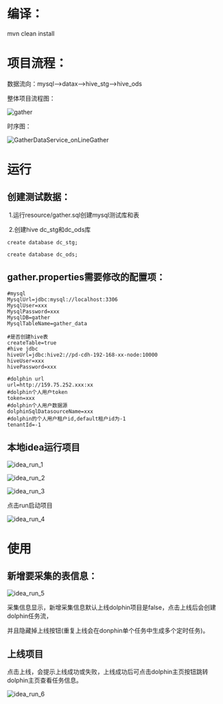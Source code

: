 # 编译：

mvn clean install

# 项目流程：

数据流向：mysql-->datax-->hive_stg-->hive_ods

整体项目流程图：

![gather](https://codeup.aliyun.com/60a7c4c62c5969c370c58471/pudu_data_platform/gather/blob/master/img/gather.png)

时序图：

![GatherDataService_onLineGather](https://codeup.aliyun.com/60a7c4c62c5969c370c58471/pudu_data_platform/gather/blob/master/img/GatherDataService_onLineGather.png)



# 运行

## 创建测试数据：

​     1.运行resource/gather.sql创建mysql测试库和表

​     2.创建hive dc_stg和dc_ods库

`create database dc_stg;`

`create database dc_ods;`

## **gather.properties**需要修改的配置项：

```
#mysql
MysqlUrl=jdbc:mysql://localhost:3306
MysqlUser=xxx
MysqlPassword=xxx
MysqlDB=gather
MysqlTableName=gather_data

#是否创建hive表
createTable=true
#hive jdbc
hiveUrl=jdbc:hive2://pd-cdh-192-168-xx-node:10000
hiveUser=xxx
hivePassword=xxx

#dolphin url
url=http://159.75.252.xxx:xx
#dolphin个人用户token
token=xxx
#dolphin个人用户数据源
dolphinSqlDatasourceName=xxx
#dolphin的个人用户租户id,default租户id为-1
tenantId=-1
```



## 本地idea运行项目

![idea_run_1](https://codeup.aliyun.com/60a7c4c62c5969c370c58471/pudu_data_platform/gather/blob/master/img/idea_run_1.png)

![idea_run_2](https://codeup.aliyun.com/60a7c4c62c5969c370c58471/pudu_data_platform/gather/blob/master/img/idea_run_2.png)

![idea_run_3](https://codeup.aliyun.com/60a7c4c62c5969c370c58471/pudu_data_platform/gather/blob/master/img/idea_run_3.png)

点击run启动项目

![idea_run_4](https://codeup.aliyun.com/60a7c4c62c5969c370c58471/pudu_data_platform/gather/blob/master/img/idea_run_4.png)

# 使用

## 新增要采集的表信息：

![idea_run_5](https://codeup.aliyun.com/60a7c4c62c5969c370c58471/pudu_data_platform/gather/blob/master/img/idea_run_5.png)

采集信息显示，新增采集信息默认上线dolphin项目是false，点击上线后会创建dolphin任务流，

并且隐藏掉上线按钮(重复上线会在donphin单个任务中生成多个定时任务)。

## 上线项目

点击上线，会提示上线成功或失败，上线成功后可点击dolphin主页按钮跳转dolphin主页查看任务信息。

![idea_run_6](https://codeup.aliyun.com/60a7c4c62c5969c370c58471/pudu_data_platform/gather/blob/master/img/idea_run_6.png)





